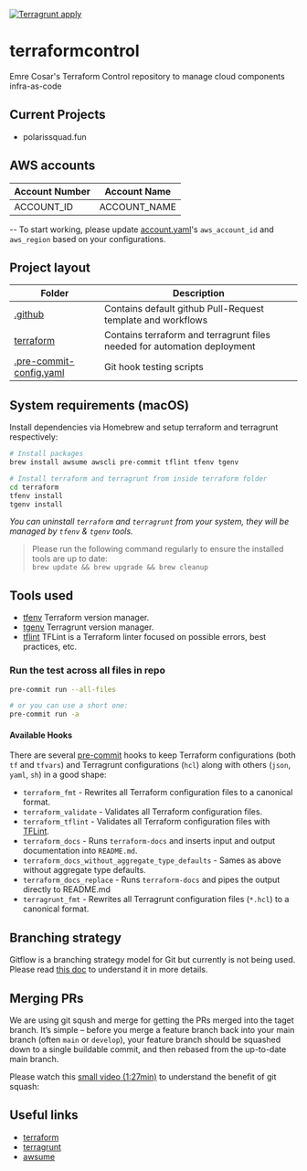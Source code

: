 [![Terragrunt apply](https://github.com/emrecosar/terraformcontrol/actions/workflows/terragrunt-apply-all.yaml/badge.svg?branch=main)](https://github.com/emrecosar/terraformcontrol/actions/workflows/terragrunt-apply-all.yaml)

# terraformcontrol

Emre Cosar's Terraform Control repository to manage cloud components infra-as-code

## Current Projects

- polarissquad.fun


## AWS accounts

| Account Number | Account Name |
| --- | --- |
| ACCOUNT_ID | ACCOUNT_NAME

-- To start working, please update [account.yaml](/terraform/terragrunt/non-prod/account.yaml)'s `aws_account_id` and `aws_region` based on your configurations.

## Project layout

| Folder                                                                  | Description |
|-------------------------------------------------------------------------|-------------|
| [.github](./.github)                                                    | Contains default github Pull-Request template and workflows |
| [terraform](./terraform)                                                | Contains terraform and terragrunt files needed for automation deployment |
| [.pre-commit-config.yaml](./.pre-commit-config.yaml)                    | Git hook testing scripts |


## System requirements (macOS)

Install dependencies via Homebrew and setup terraform and terragrunt respectively:

  ```bash
  # Install packages
  brew install awsume awscli pre-commit tflint tfenv tgenv

  # Install terraform and terragrunt from inside terraform folder
  cd terraform
  tfenv install
  tgenv install
  ```

*You can uninstall `terraform` and `terragrunt` from your system, they will be managed by `tfenv` & `tgenv` tools.*

> Please run the following command regularly to ensure the installed tools are up to date:<br>```brew update && brew upgrade && brew cleanup```

## Tools used

- [tfenv](https://github.com/tfutils/tfenv) Terraform version manager.
- [tgenv](https://github.com/tfutils/tfenv) Terragrunt version manager.
- [tflint](https://github.com/terraform-linters/tflint) TFLint is a Terraform linter focused on possible errors, best practices, etc.

### Run the test across all files in repo

```bash
pre-commit run --all-files

# or you can use a short one:
pre-commit run -a
```

#### Available Hooks

There are several [pre-commit](http://pre-commit.com/) hooks to keep Terraform configurations (both `tf` and `tfvars`) and Terragrunt configurations (`hcl`) along with others (`json`, `yaml`, `sh`) in a good shape:

- `terraform_fmt` - Rewrites all Terraform configuration files to a canonical format.
- `terraform_validate` - Validates all Terraform configuration files.
- `terraform_tflint` - Validates all Terraform configuration files with [TFLint](https://github.com/wata727/tflint).
- `terraform_docs` - Runs `terraform-docs` and inserts input and output documentation into `README.md`.
- `terraform_docs_without_aggregate_type_defaults` - Sames as above without aggregate type defaults.
- `terraform_docs_replace` - Runs `terraform-docs` and pipes the output directly to README.md
- `terragrunt_fmt` - Rewrites all Terragrunt configuration files (`*.hcl`) to a canonical format.


## Branching strategy

Gitflow is a branching strategy model for Git but currently is not being used.
Please read [this doc](https://www.atlassian.com/git/tutorials/comparing-workflows/gitflow-workflow) to understand it in more details.

## Merging PRs

We are using git sqush and merge for getting the PRs merged into the taget branch. It’s simple – before you merge a feature branch back into your main branch (often `main` or `develop`), your feature branch should be squashed down to a single buildable commit, and then rebased from the up-to-date main branch.

Please watch this [small video (1:27min)](https://www.youtube.com/watch?v=pa_xqXxm6ok) to understand the benefit of git squash:

## Useful links

- [terraform](https://www.terraform.io/)
- [terragrunt](https://terragrunt.gruntwork.io/)
- [awsume](https://awsu.me)
